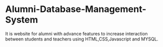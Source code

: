 # Alumni-Database-Management-System
It is website for alumni with advance features to increase interaction between students and teachers using HTML,CSS,Javascript and MYSQL.
